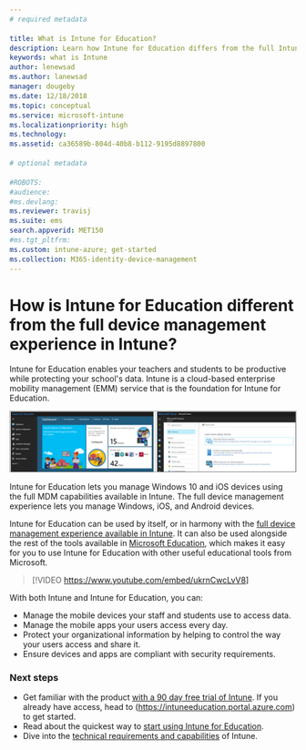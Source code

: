 ```yaml
---
# required metadata

title: What is Intune for Education?
description: Learn how Intune for Education differs from the full Intune management experience.
keywords: what is Intune
author: lenewsad
ms.author: lanewsad
manager: dougeby
ms.date: 12/18/2018
ms.topic: conceptual
ms.service: microsoft-intune
ms.localizationpriority: high
ms.technology:
ms.assetid: ca36589b-804d-40b8-b112-9195d8897800

# optional metadata

#ROBOTS:
#audience:
#ms.devlang:
ms.reviewer: travisj
ms.suite: ems
search.appverid: MET150
#ms.tgt_pltfrm:
ms.custom: intune-azure; get-started
ms.collection: M365-identity-device-management
---
```


# How is Intune for Education different from the full device management experience in Intune?

Intune for Education enables your teachers and students to be productive while protecting your school's data. Intune is a cloud-based enterprise mobility management (EMM) service that is the foundation for Intune for Education.

![Intune for Education console compared against Intune console.](./media/intune-azure-vs-intuneEDU.png)

Intune for Education lets you manage Windows 10 and iOS devices using the full MDM capabilities available in Intune. The full device management experience lets you manage Windows, iOS, and Android devices.  

Intune for Education can be used by itself, or in harmony with the [full device management experience available in Intune](introduction-intune.md). It can also be used alongside the rest of the tools available in [Microsoft Education](https://microsoft.com/education), which makes it easy for you to use Intune for Education with other useful educational tools from Microsoft.  

> [!VIDEO https://www.youtube.com/embed/ukrnCwcLvV8]

With both Intune and Intune for Education, you can:
* Manage the mobile devices your staff and students use to access data.
* Manage the mobile apps your users access every day.
* Protect your organizational information by helping to control the way your users access and share it.
* Ensure devices and apps are compliant with security requirements.

### Next steps
* Get familiar with the product [with a 90 day free trial of Intune](https://signup.microsoft.com/Signup?OfferId=5eec053c-cc40-4cd5-a06a-ea8d75cf2686&ali=1). If you already have access, head to (https://intuneeducation.portal.azure.com) to get started.
* Read about the quickest way to [start using Intune for Education](/intune-education/what-is-express-configuration).
* Dive into the [technical requirements and capabilities](/intune/supported-devices-browsers) of Intune.
